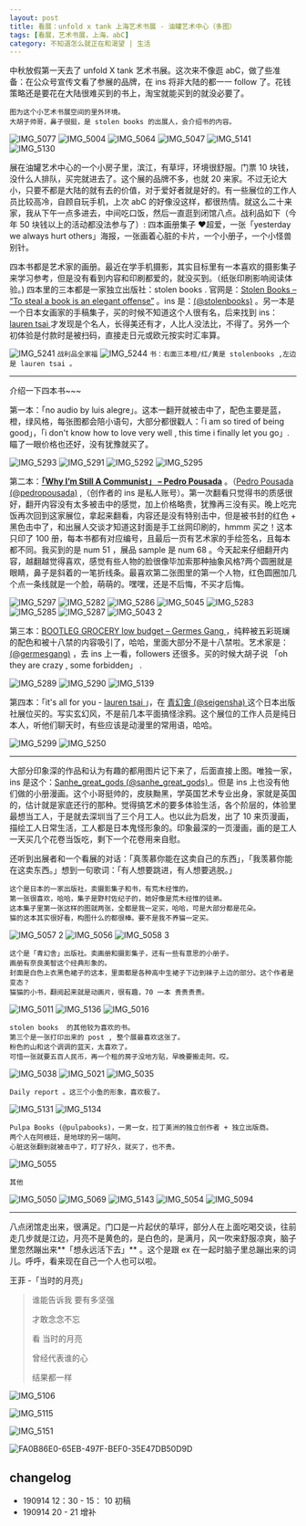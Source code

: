 ```yaml
---
layout: post
title: 看展：unfold x tank 上海艺术书展 - 油罐艺术中心（多图）
tags: [看展，艺术书展，上海，abC]
category: 不知道怎么就正在和渴望 | 生活
---
```


中秋放假第一天去了 unfold X tank 艺术书展。这次来不像逛 abC，做了些准备：在公众号宣传文看了参展的品牌，在 ins 将非大陆的都一一 follow  了。花钱策略还是要花在大陆很难买到的书上，淘宝就能买到的就没必要了。


```
图为这个小艺术书展空间的里外环境。
大胡子帅哥，鼻子很挺，是 stolen books 的出展人，会介绍书的内容。
```

![IMG_5077](https://user-images.githubusercontent.com/20737239/64903817-a890c380-d6f2-11e9-9199-d3964a3c497c.jpg)
![IMG_5004](https://user-images.githubusercontent.com/20737239/64903577-4d5cd200-d6ee-11e9-94fe-675bf53eb68b.JPG)
![IMG_5064](https://user-images.githubusercontent.com/20737239/64904679-f8c25280-d6ff-11e9-90b6-f2d42c33e135.JPG)
![IMG_5047](https://user-images.githubusercontent.com/20737239/64904029-1db1c800-d6f6-11e9-81c9-5feba7f052df.JPG)
![IMG_5141](https://user-images.githubusercontent.com/20737239/64904570-771df500-d6fe-11e9-985f-7e9cc5d7d7a8.JPG)
![IMG_5130](https://user-images.githubusercontent.com/20737239/64904680-f8c25280-d6ff-11e9-8e69-2f61980d7536.JPG)

展在油罐艺术中心的一个小房子里，滨江，有草坪，环境很舒服。门票 10 块钱，没什么人排队，买完就进去了。这个展的品牌不多，也就 20 来家。不过无论大小，只要不都是大陆的就有去的价值，对于爱好者就是好的。有一些展位的工作人员比较高冷，自顾自玩手机，上次 abC 的好像没这样，都很热情。就这么二十来家，我从下午一点多进去，中间吃口饭，然后一直逛到闭馆八点。战利品如下（今年 50 块钱以上的活动都没法参与了）: 四本画册集子 ❤️超爱，一张「yesterday we always hurt others」海报，一张画着心脏的卡片，一个小册子，一个小怪兽别针。

四本书都是艺术家的画册。最近在学手机摄影，其实目标里有一本喜欢的摄影集子来学习参考，但是没有看到内容和印刷都爱的，就没买到。（纸张印刷影响阅读体验。) 四本里的三本都是一家独立出版社：stolen books . 官网是：[Stolen Books – “To steal a book is an elegant offense”](http://ideiascompeso.pt/stolenbooks/) 。ins 是：[(@stolenbooks)](https://www.instagram.com/stolenbooks/) 。另一本是一个日本女画家的手稿集子，买的时候不知道这个人很有名，后来找到 ins：[lauren tsai ](https://www.instagram.com/laurentsai/)  才发现是个名人，长得美还有才，人比人没法比，不得了。另外一个初体验是付款时是被扫码，直接走日元或欧元按实时汇率算。

![IMG_5241](https://user-images.githubusercontent.com/20737239/64904066-bea08300-d6f6-11e9-87bb-f33299e275fa.jpg)
`战利品全家福`
![IMG_5244](https://user-images.githubusercontent.com/20737239/64904065-bea08300-d6f6-11e9-801a-9c7395c99571.jpg)
`书：右面三本橙/红/黄是 stolenbooks ,左边是 lauren tsai 。`

---

介绍一下四本书~~~

第一本：「no audio by luis alegre」。这本一翻开就被击中了，配色主要是蓝，橙，绿风格，每张图都会陪小语句，大部分都很戳人：「i am so tired of being good」，「i don't know how to love very well , this time i finally let you go」. 瞄了一眼价格也还好，没有犹豫就买了。

![IMG_5293](https://user-images.githubusercontent.com/20737239/64904083-07583c00-d6f7-11e9-8c27-0032470a5499.jpg)
![IMG_5291](https://user-images.githubusercontent.com/20737239/64903939-7b451500-d6f4-11e9-85ab-721998f83806.jpg)
![IMG_5292](https://user-images.githubusercontent.com/20737239/64903940-7bddab80-d6f4-11e9-9ffa-66d1135b8199.jpg)
![IMG_5295](https://user-images.githubusercontent.com/20737239/64903941-7bddab80-d6f4-11e9-88bf-b895ef1a9a1a.jpg)


第二本：**[「Why I’m Still A Communist」 – Pedro Pousada](http://ideiascompeso.pt/stolenbooks/product/why-im-still-a-communist-pedro-pousada/)** 。（[Pedro Pousada (@pedropousada)](https://www.instagram.com/pedropousada/) ,（创作者的 ins 是私人账号）。第一次翻看只觉得书的质感很好，翻开内容没有太多被击中的感觉，加上价格略贵，犹豫再三没有买。晚上吃完饭再次回到这家展位，拿起来翻看，内容还是没有特别击中，但是被书封的红色 + 黑色击中了，和出展人交谈才知道这封面是手工丝网印刷的，hmmm 买之！这本只印了 100 册，每本书都有对应编号，且最后一页有艺术家的手绘签名，且每本都不同。我买到的是 num 51 ，展品 sample 是 num 68 。今天起来仔细翻开内容，越翻越觉得喜欢，感觉有些人物的脸很像毕加索那种抽象风格?两个圆圈就是眼睛，鼻子是斜着的一笔折线条。最喜欢第二张图里的第一个人物，红色圆圈加几个点一条线就是一个脸，萌萌的。嘿嘿，还是不后悔，不买才后悔。

![IMG_5297](https://user-images.githubusercontent.com/20737239/64903437-5d26e700-d6eb-11e9-819b-9a72be6175fe.jpg)
![IMG_5282](https://user-images.githubusercontent.com/20737239/64903438-5d26e700-d6eb-11e9-9107-3164dde855ff.jpg)
![IMG_5286](https://user-images.githubusercontent.com/20737239/64903449-a7a86380-d6eb-11e9-8b04-5375aa1bf418.jpg)
![IMG_5045](https://user-images.githubusercontent.com/20737239/64903440-5dbf7d80-d6eb-11e9-8534-a6416ff4ec6f.jpg)
![IMG_5283](https://user-images.githubusercontent.com/20737239/64903446-7fb90000-d6eb-11e9-893e-abc1f27b3a4b.JPG)
![IMG_5285](https://user-images.githubusercontent.com/20737239/64903447-80519680-d6eb-11e9-9d93-87f29ae591dd.JPG)
![IMG_5287](https://user-images.githubusercontent.com/20737239/64903462-0ec61800-d6ec-11e9-88fd-ff13d52a2c7a.jpg)
![IMG_5043 2](https://user-images.githubusercontent.com/20737239/64903618-fd323f80-d6ee-11e9-8ac4-3e84a8d11a28.JPG)

第三本：[BOOTLEG GROCERY low budget – Germes Gang ](http://ideiascompeso.pt/stolenbooks/product/bootleg-grocery-lb/) ，纯粹被五彩斑斓的配色和被十八禁的内容吸引了，哈哈，里面大部分不是十八禁啦。艺术家是：[(@germesgang)](https://www.instagram.com/germesgang/) ，去 ins 上一看，followers 还很多。买的时候大胡子说 「oh they are crazy , some forbidden」 .

![IMG_5289](https://user-images.githubusercontent.com/20737239/64904185-da0c8d80-d6f8-11e9-87b4-138046ac9198.jpg)
![IMG_5290](https://user-images.githubusercontent.com/20737239/64904186-da0c8d80-d6f8-11e9-935f-9f639231c87c.jpg)
![IMG_5139](https://user-images.githubusercontent.com/20737239/64904187-daa52400-d6f8-11e9-88ab-3d3e8c19247e.jpg)

第四本：「it's all for you - [lauren tsai ](https://www.instagram.com/laurentsai/) 」，在 [青幻舎 (@seigensha)  ](https://www.instagram.com/seigensha/) 这个日本出版社展位买的。写实玄幻风，不是前几本平面搞怪涂鸦。这个展位的工作人员是纯日本人，听他们聊天时，有些应该是动漫里的常用语，哈哈。

![IMG_5299](https://user-images.githubusercontent.com/20737239/64904277-5489dd00-d6fa-11e9-9e82-605a1b286409.jpg)
![IMG_5250](https://user-images.githubusercontent.com/20737239/64904258-0f65ab00-d6fa-11e9-9dee-c342cb604252.jpg)

---

大部分印象深的作品和认为有趣的都用图片记下来了，后面直接上图。唯独一家，ins 是这个：[Sanhe_great_gods (@sanhe_great_gods) ](https://www.instagram.com/sanhe_great_gods/) 。但是 ins 上也没有他们做的小册漫画。这个小哥挺帅的，皮肤黝黑，学英国艺术专业出身，家就是英国的，估计就是家底还行的那种。觉得搞艺术的要多体验生活，各个阶层的，体验里最想当工人，于是就去深圳当了三个月工人。也以此为启发，出了 10 来页漫画，描绘工人日常生活，工人都是日本鬼怪形象的。印象最深的一页漫画，画的是工人一天买几个花卷当饭吃，剩下一个花卷用来自慰。

还听到出展者和一个看展的对话：「真羡慕你能在这卖自己的东西」，「我羡慕你能在这卖东西。」想到一句歌词：「有人想要跳进，有人想要逃脱。」


```
这个是日本的一家出版社，卖摄影集子和书，有荒木经惟的。
第一张很喜欢，哈哈，集子是野村佐纪子的，她好像是荒木经惟的徒弟。
这本集子里第一张这样的图就两张，全都是我一定买，哈哈，可是大部分都是花朵。
猫的这本其实很好看，构图什么的都很棒。要不是我不养猫一定买。
```
![IMG_5057 2](https://user-images.githubusercontent.com/20737239/64904710-5787cc00-d700-11e9-93aa-f4b8e2d9f36c.jpg)
![IMG_5056](https://user-images.githubusercontent.com/20737239/64904572-784f2200-d6fe-11e9-908a-69e53be814a5.JPG)
![IMG_5058 3](https://user-images.githubusercontent.com/20737239/64908007-deeb3480-d72c-11e9-8854-58abca4fd0fd.jpg)

```
这个是「青幻舎」出版社。卖画册和摄影集子，还有一些有意思的小册子。
画册有奈良美智这个经典形象的。
封面是白色上衣黑色裙子的这本，里面都是各种高中生裙子下边到袜子上边的部分。这个作者是变态？
猫猫的小书，翻阅起来就是动画片，很有趣，70 一本 贵贵贵贵。
```

![IMG_5011](https://user-images.githubusercontent.com/20737239/64904745-cbc26f80-d700-11e9-9e52-55659dd5076e.jpg)
![IMG_5136](https://user-images.githubusercontent.com/20737239/64904806-c154a580-d701-11e9-9568-22163ae6c9f9.jpg)
![IMG_5016](https://user-images.githubusercontent.com/20737239/64904792-776bbf80-d701-11e9-8f96-a13332556090.JPG)

```
stolen books  的其他较为喜欢的书。
第三个是一张打印出来的 post , 整个展最喜欢这张了。
粉色的山和这个调调的蓝天，太喜欢了。
可惜一张就要五百人民币，再一个租的房子没地方贴，早晚要搬走阿。哎。
```
![IMG_5038](https://user-images.githubusercontent.com/20737239/64904617-0fb47500-d6ff-11e9-9130-1d8a9752f36e.jpg)
![IMG_5021](https://user-images.githubusercontent.com/20737239/64904621-12af6580-d6ff-11e9-884c-6c9f498a9ebe.jpg)
![IMG_5035](https://user-images.githubusercontent.com/20737239/64904639-50ac8980-d6ff-11e9-9f84-09fdf46c6fd8.jpg)

```
Daily report 。这三个小鱼的形象，喜欢极了。
```
![IMG_5131](https://user-images.githubusercontent.com/20737239/64904515-c9aae180-d6fd-11e9-9040-6ece3d511918.jpg)
![IMG_5134](https://user-images.githubusercontent.com/20737239/64904525-e34c2900-d6fd-11e9-80b4-23b88155775f.jpg)

```
Pulpa Books (@pulpabooks)，一男一女，拉丁美洲的独立创作者 + 独立出版商。
两个人在阿根廷，是地球的另一端阿。
心脏这张翻到就被击中了，盯了好久，就买了，也不贵。
```
![IMG_5055](https://user-images.githubusercontent.com/20737239/64904615-0aefc100-d6ff-11e9-946c-c7613d0c7def.jpg)

```
其他
```
![IMG_5050](https://user-images.githubusercontent.com/20737239/64904573-784f2200-d6fe-11e9-8757-40c07488fada.JPG)
![IMG_5069](https://user-images.githubusercontent.com/20737239/64904744-cb29d900-d700-11e9-8cc6-285061a1ea6c.jpg)
![IMG_5143](https://user-images.githubusercontent.com/20737239/64904641-50ac8980-d6ff-11e9-8635-fa1f01c6d585.jpg)
![IMG_5054](https://user-images.githubusercontent.com/20737239/64904790-76d32900-d701-11e9-88f4-24ee86a840b9.JPG)
![IMG_5094](https://user-images.githubusercontent.com/20737239/64904791-776bbf80-d701-11e9-9ff3-450a814ad0ec.JPG)

---

八点闭馆走出来，很满足。门口是一片起伏的草坪，部分人在上面吃喝交谈，往前走几步就是江边，月亮不是黄色的，是白色的，是满月，风一吹来舒服凉爽，脑子里忽然蹦出来**「想永远活下去」** 。这个是跟 ex 在一起时脑子里总蹦出来的词儿。呼呼，看来现在自己一个人也可以啦。

王菲 -「当时的月亮」

> 谁能告诉我 要有多坚强
> 
> 才敢念念不忘
> 
> 看 当时的月亮
> 
> 曾经代表谁的心
> 
> 结果都一样
> 

![IMG_5106](https://user-images.githubusercontent.com/20737239/64904793-79ce1980-d701-11e9-8d1f-661038653c8d.JPG)

![IMG_5115](https://user-images.githubusercontent.com/20737239/64903555-d0c9f380-d6ed-11e9-993a-b5c21f71ed9b.jpg)

![IMG_5151](https://user-images.githubusercontent.com/20737239/64904571-77b68b80-d6fe-11e9-91c5-ef896d93031d.JPG)

![FA0B86E0-65EB-497F-BEF0-35E47DB50D9D](https://user-images.githubusercontent.com/20737239/64907832-5a97b200-d72a-11e9-928f-ae2aea23dfd1.JPG)


##  changelog
- 190914 12：30 - 15： 10 初稿
- 190914 20 - 21 增补
